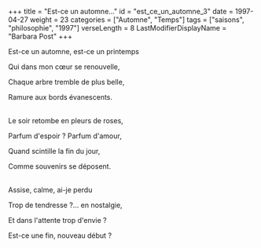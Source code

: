 +++
title = "Est-ce un automne..."
id = "est_ce_un_automne_3"
date = 1997-04-27
weight = 23
categories = ["Automne", "Temps"]
tags = ["saisons", "philosophie", "1997"]
verseLength = 8
LastModifierDisplayName = "Barbara Post"
+++

Est-ce un automne, est-ce un printemps

Qui dans mon cœur se renouvelle,

Chaque arbre tremble de plus belle,

Ramure aux bords évanescents.

 \
Le soir retombe en pleurs de roses,

Parfum d'espoir ? Parfum d'amour,

Quand scintille la fin du jour,

Comme souvenirs se déposent.

 \
Assise, calme, ai-je perdu

Trop de tendresse ?... en nostalgie,

Et dans l'attente trop d'envie ?

Est-ce une fin, nouveau début ?
